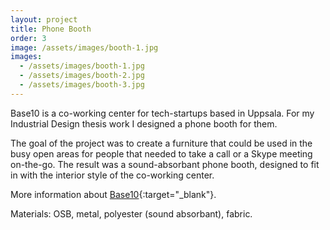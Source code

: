 ```yaml
---
layout: project
title: Phone Booth
order: 3
image: /assets/images/booth-1.jpg
images:
  - /assets/images/booth-1.jpg
  - /assets/images/booth-2.jpg
  - /assets/images/booth-3.jpg  
---
```

Base10 is a co-working center for tech-startups based in Uppsala. For my Industrial Design thesis work I designed a phone booth for them.

The goal of the project was to create a furniture that could be used in the busy open areas for people that needed to take a call or a Skype meeting on-the-go. The result was a sound-absorbant phone booth, designed to fit in with the interior style of the co-working center.

More information about [Base10](http://base10.se/){:target="_blank"}.

Materials: OSB, metal, polyester (sound absorbant), fabric.
